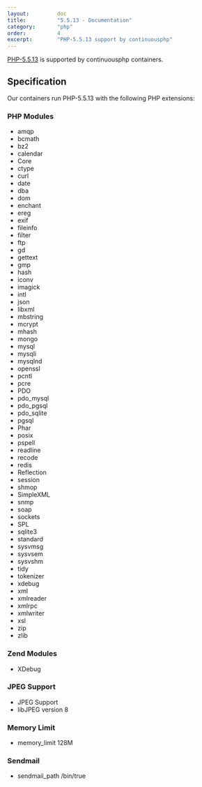 ```yaml
---
layout:         doc
title:          "5.5.13 - Documentation"
category:       "php"
order:          4
excerpt:        "PHP-5.5.13 support by continuousphp"
---
```

[PHP-5.5.13](http://www.php.net) is supported by continuousphp containers.

## Specification

Our containers run PHP-5.5.13 with the following PHP extensions:

### PHP Modules

* amqp
* bcmath
* bz2
* calendar
* Core
* ctype
* curl
* date
* dba
* dom
* enchant
* ereg
* exif
* fileinfo
* filter
* ftp
* gd
* gettext
* gmp
* hash
* iconv
* imagick
* intl
* json
* libxml
* mbstring
* mcrypt
* mhash
* mongo
* mysql
* mysqli
* mysqlnd
* openssl
* pcntl
* pcre
* PDO
* pdo_mysql
* pdo_pgsql
* pdo_sqlite
* pgsql
* Phar
* posix
* pspell
* readline
* recode
* redis
* Reflection
* session
* shmop
* SimpleXML
* snmp
* soap
* sockets
* SPL
* sqlite3
* standard
* sysvmsg
* sysvsem
* sysvshm
* tidy
* tokenizer
* xdebug
* xml
* xmlreader
* xmlrpc
* xmlwriter
* xsl
* zip
* zlib

### Zend Modules

* XDebug

### JPEG Support

* JPEG Support
* libJPEG version 8

### Memory Limit

* memory_limit 128M

### Sendmail

* sendmail_path /bin/true
